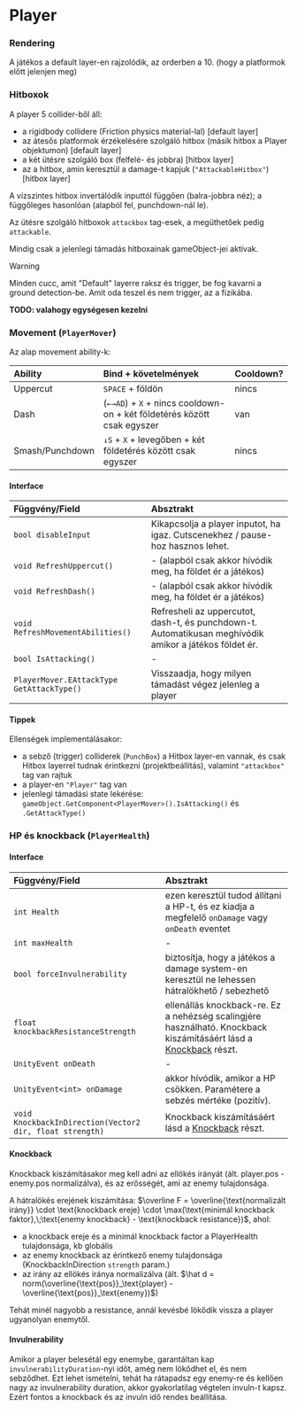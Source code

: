 # Player

### Rendering
A játékos a default layer-en rajzolódik, az orderben a 10. (hogy a platformok előtt jelenjen meg)

### Hitboxok
A player 5 collider-ből áll:
 - a rigidbody collidere (Friction physics material-lal) [default layer]
 - az átesős platformok érzékelésére szolgáló hitbox (másik hitbox a Player objektumon) [default layer]
 - a két ütésre szolgáló box (felfelé- és jobbra) [hitbox layer]
 - az a hitbox, amin keresztül a damage-t kapjuk (`"AttackableHitbox"`) [hitbox layer]

A vízszintes hitbox invertálódik inputtól függően (balra-jobbra néz); a függőleges hasonlóan (alapból fel, punchdown-nál le).

Az ütésre szolgáló hitboxok `attackbox` tag-esek, a megüthetőek pedig `attackable`. 

Mindig csak a jelenlegi támadás hitboxainak gameObject-jei aktívak.

> [!WARNING]
> Minden cucc, amit "Default" layerre raksz és trigger, be fog kavarni a ground detection-be.
> Amit oda teszel és nem trigger, az a fizikába.
>
> **TODO: valahogy egységesen kezelni**

### Movement (`PlayerMover`)

Az alap movement ability-k:

|Ability|Bind + követelmények|Cooldown?|
|:------|:-------------------|:--------|
|Uppercut|`SPACE` + földön|nincs|
|Dash|(`←→AD`) + `X` + nincs cooldown-on + két földetérés között csak egyszer|van|
|Smash/Punchdown|`↓S` + `X` + levegőben + két földetérés között csak egyszer|nincs|

#### Interface
|Függvény/Field|Absztrakt|
|:-------------|:--------|
|`bool disableInput`| Kikapcsolja a player inputot, ha igaz. Cutscenekhez / pause-hoz hasznos lehet. |
|`void RefreshUppercut()`| - (alapból csak akkor hívódik meg, ha földet ér a játékos) |
|`void RefreshDash()`| - (alapból csak akkor hívódik meg, ha földet ér a játékos) |
|`void RefreshMovementAbilities()`| Refresheli az uppercutot, dash-t, és punchdown-t. Automatikusan meghívódik amikor a játékos földet ér. |
|`bool IsAttacking()`| - |
|`PlayerMover.EAttackType GetAttackType()`| Visszaadja, hogy milyen támadást végez jelenleg a player |

#### Tippek

Ellenségek implementálásakor:
 - a sebző (trigger) colliderek (`PunchBox`) a Hitbox layer-en vannak, és csak Hitbox layerrel tudnak érintkezni (projektbeállítás), valamint `"attackbox"` tag van rajtuk
 - a player-en `"Player"` tag van
 - jelenlegi támadási state lekérése: `gameObject.GetComponent<PlayerMover>().IsAttacking()` és `.GetAttackType()`

### HP és knockback (`PlayerHealth`)

#### Interface
|Függvény/Field|Absztrakt|
|:-------------|:--------|
|`int Health`| ezen keresztül tudod állítani a HP-t, és ez kiadja a megfelelő `onDamage` vagy `onDeath` eventet |
|`int maxHealth`| - |
|`bool forceInvulnerability`| biztosítja, hogy a játékos a damage system-en keresztül ne lehessen hátralökhető / sebezhető |
|`float knockbackResistanceStrength`| ellenállás knockback-re. Ez a nehézség scalingjére használható. Knockback kiszámításáért lásd a [Knockback](#Knockback) részt. |
|`UnityEvent onDeath`| - |
|`UnityEvent<int> onDamage`| akkor hívódik, amikor a HP csökken. Paramétere a sebzés mértéke (pozitív). |
|`void KnockbackInDirection(Vector2 dir, float strength)`| Knockback kiszámításáért lásd a [Knockback](#Knockback) részt. |

#### Knockback
Knockback kiszámításakor meg kell adni az ellökés irányát (ált. player.pos - enemy.pos normalizálva), és az erősségét, ami az enemy tulajdonsága.

A hátralökés erejének kiszámítása:
$\overline F = \overline{\text{normalizált irány}} \cdot \text{knockback ereje} \cdot \max(\text{minimál knockback faktor},\;\text{enemy knockback} - \text{knockback resistance})$, ahol:
 - a knockback ereje és a minimál knockback factor a PlayerHealth tulajdonsága, kb globális
 - az enemy knockback az érintkező enemy tulajdonsága (KnockbackInDirection `strength` param.)
 - az irány az ellökés iránya normalizálva (ált. $\hat d = norm(\overline{\text{pos}}_\text{player} - \overline{\text{pos}}_\text{enemy})$)

Tehát minél nagyobb a resistance, annál kevésbé lökődik vissza a player ugyanolyan enemytől.

#### Invulnerability
Amikor a player belesétál egy enemybe, garantáltan kap `invulnerabilityDuration`-nyi időt, amég nem lökődhet el, és nem sebződhet.
Ezt lehet ismételni, tehát ha rátapadsz egy enemy-re és kellően nagy az invulnerability duration, akkor gyakorlatilag végtelen invuln-t kapsz.
Ezért fontos a knockback és az invuln idő rendes beállítása.